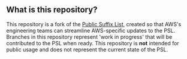 ## What is this repository?

This repository is a fork of the [Public Suffix List](https://publicsuffix.org), created so that AWS's engineering teams can streamline AWS-specific updates to the PSL. Branches in this repository represent 'work in progress' that will be contributed to the PSL when ready. This repository is **not** intended for public usage and does not represent the current state of the PSL.